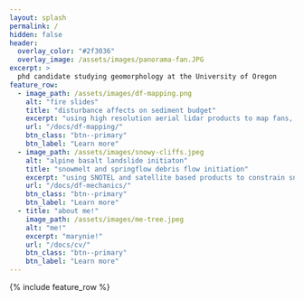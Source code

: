```yaml
---
layout: splash
permalink: /
hidden: false
header:
  overlay_color: "#2f3036"
  overlay_image: /assets/images/panorama-fan.JPG
excerpt: >
  phd candidate studying geomorphology at the University of Oregon
feature_row:
  - image_path: /assets/images/df-mapping.png
    alt: "fire slides"
    title: "disturbance affects on sediment budget"
    excerpt: "using high resolution aerial lidar products to map fans, catchments, streams, and debris flow events to understand the effects of fire within an active volcanic landscape"
    url: "/docs/df-mapping/"
    btn_class: "btn--primary"
    btn_label: "Learn more"
  - image_path: /assets/images/snowy-cliffs.jpeg
    alt: "alpine basalt landslide initiaton"
    title: "snowmelt and springflow debris flow initiation"
    excerpt: "using SNOTEL and satellite based products to constrain snowmelt + mapping springs with a forward-looking infrared camera to better understand hydrologic triggering mechanisms in alpine landscapes"
    url: "/docs/df-mechanics/"
    btn_class: "btn--primary"
    btn_label: "Learn more"
  - title: "about me!"
    image_path: /assets/images/me-tree.jpeg
    alt: "me!"
    excerpt: "marynie!"
    url: "/docs/cv/"
    btn_class: "btn--primary"
    btn_label: "Learn more"      
---
```


{% include feature_row %}
